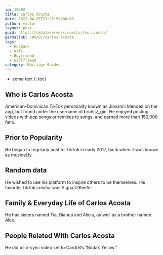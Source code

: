 ```yaml
---
id: 19692
title: Carlos Acosta
date: 2021-04-07T23:25:59+00:00
author: victor
layout: post
guid: https://ukdataservers.com/carlos-acosta/
permalink: /04/07/carlos-acosta
tags:
  - Husband
  - Wife
  - Boyfriend
  - Girlfriend
category: Marriage Guides
---
```


* some text
{: toc}


## Who is Carlos Acosta



American-Dominican TikTok personality known as Jiovanni Mendez on the app, but found under the username of bruhitz_gio. He enjoyed posting videos with pop songs or remixes to songs, and earned more than 150,000 fans. 

                
                
                
## Prior to Popularity



He began to regularly post to TikTok in early 2017, back when it was known as musical.ly. 

                
                
                
## Random data



He wished to use his platform to inspire others to be themselves. His favorite TikTok creator was Signa O&#8217;Keefe.

                
                
                
## Family & Everyday Life of Carlos Acosta



He has sisters named Tia, Bianca and Alicia, as well as a brother named Alex.

                
                
                
## People Related With Carlos Acosta



He did a lip-sync video set to Cardi B&#8217;s &#8220;Bodak Yellow.&#8221;

                
              
            
          
          
          